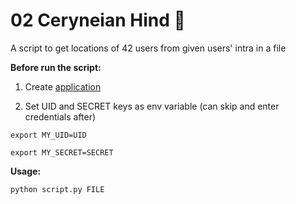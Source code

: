 # 02 Ceryneian Hind :horse:

A script to get locations of 42 users from given users' intra in a file

**Before run the script:**

1. Create [application](https://profile.intra.42.fr/oauth/applications/new)

2. Set UID and SECRET keys as env variable (can skip and enter credentials after) 

```
export MY_UID=UID
```

```
export MY_SECRET=SECRET
```

**Usage:**

```
python script.py FILE
```
